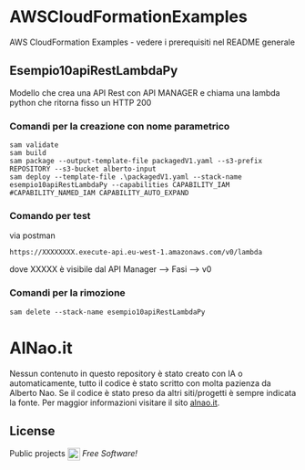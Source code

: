 # AWSCloudFormationExamples
AWS CloudFormation Examples - vedere i prerequisiti nel README generale

## Esempio10apiRestLambdaPy
Modello che crea una API Rest con API MANAGER e chiama una lambda python che ritorna fisso un HTTP 200

### Comandi per la creazione con nome parametrico

```
sam validate
sam build
sam package --output-template-file packagedV1.yaml --s3-prefix REPOSITORY --s3-bucket alberto-input
sam deploy --template-file .\packagedV1.yaml --stack-name esempio10apiRestLambdaPy --capabilities CAPABILITY_IAM 
#CAPABILITY_NAMED_IAM CAPABILITY_AUTO_EXPAND

```

### Comando per test

via postman
```
https://XXXXXXXX.execute-api.eu-west-1.amazonaws.com/v0/lambda
```
dove XXXXX è visibile dal API Manager --> Fasi --> v0

### Comandi per la rimozione
```
sam delete --stack-name esempio10apiRestLambdaPy
```



# AlNao.it
Nessun contenuto in questo repository è stato creato con IA o automaticamente, tutto il codice è stato scritto con molta pazienza da Alberto Nao. Se il codice è stato preso da altri siti/progetti è sempre indicata la fonte. Per maggior informazioni visitare il sito [alnao.it](https://www.alnao.it/).

## License
Public projects 
<a href="https://it.wikipedia.org/wiki/GNU_General_Public_License"  valign="middle"><img src="https://img.shields.io/badge/License-GNU-blue" style="height:22px;"  valign="middle"></a> 
*Free Software!*